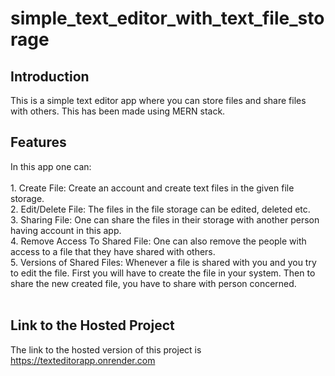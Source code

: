 # simple_text_editor_with_text_file_storage

## Introduction
This is a simple text editor app where you can store files and share files with others. This has been made using MERN stack.

## Features
In this app one can: <br><br/>
    1. Create File: Create an account and create text files in the given file storage.\
    2. Edit/Delete File: The files in the file storage can be edited, deleted etc.\
    3. Sharing File: One can share the files in their storage with another person having account in this app.\
    4. Remove Access To Shared File: One can also remove the people with access to a file that they have shared with others.\
    5. Versions of Shared Files: Whenever a file is shared with you and you try to edit the file. First you will have to create the file in your system. Then to share the new created file, you have to share with person concerned.<br></br>

## Link to the Hosted Project
The link to the hosted version of this project is https://texteditorapp.onrender.com

